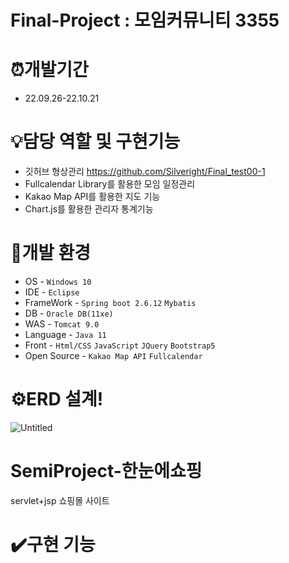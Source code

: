 # Final-Project : 모임커뮤니티 3355


# ⏰개발기간

* 22.09.26-22.10.21

# 💡담당 역할 및 구현기능

* 깃허브 형상관리 https://github.com/Silveright/Final_test00-1
* Fullcalendar Library를 활용한 모임 일정관리
* Kakao Map API를 활용한 지도 기능
* Chart.js를 활용한 관리자 통계기능

# 🧰개발 환경

* OS - `Windows 10`
* IDE - `Eclipse`
* FrameWork - `Spring boot 2.6.12` `Mybatis`
* DB - `Oracle DB(11xe)`
* WAS - `Tomcat 9.0`
* Language - `Java 11`
* Front - `Html/CSS` `JavaScript` `JQuery` `Bootstrap5`
* Open Source - `Kakao Map API` `Fullcalendar`


# ⚙️ERD 설계!

![Untitled](https://user-images.githubusercontent.com/100340071/203090702-3183e5bb-9f63-4fdb-aaf8-d0148a42527f.png)


# SemiProject-한눈에쇼핑

servlet+jsp 쇼핑몰 사이트

# ✔️구현 기능


